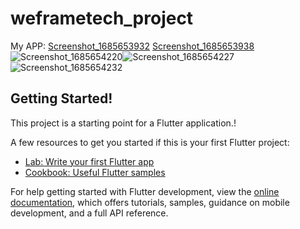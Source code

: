 # weframetech_project
My APP:
[Screenshot_1685653932](https://github.com/chepurisaivignesh/flutterUI_showcase/assets/93316043/0dd26f06-3f96-49ae-b311-96eed00da168)
[Screenshot_1685653938](https://github.com/chepurisaivignesh/flutterUI_showcase/assets/93316043/ad2bcdb6-fa9c-429c-96dd-c9706575444b)![Screenshot_1685654220](https://github.com/chepurisaivignesh/flutterUI_showcase/assets/93316043/396b24bd-e377-4fae-9dd6-e623a0b6a517)![Screenshot_1685654227](https://github.com/chepurisaivignesh/flutterUI_showcase/assets/93316043/83dcbf2c-7699-4616-83ec-1f7ebfcd1537)![Screenshot_1685654232](https://github.com/chepurisaivignesh/flutterUI_showcase/assets/93316043/db5cc3a8-bb24-4076-a1d0-5d4c548b0e29)

## Getting Started!


This project is a starting point for a Flutter application.!


A few resources to get you started if this is your first Flutter project:

- [Lab: Write your first Flutter app](https://docs.flutter.dev/get-started/codelab)
- [Cookbook: Useful Flutter samples](https://docs.flutter.dev/cookbook)

For help getting started with Flutter development, view the
[online documentation](https://docs.flutter.dev/), which offers tutorials,
samples, guidance on mobile development, and a full API reference.

